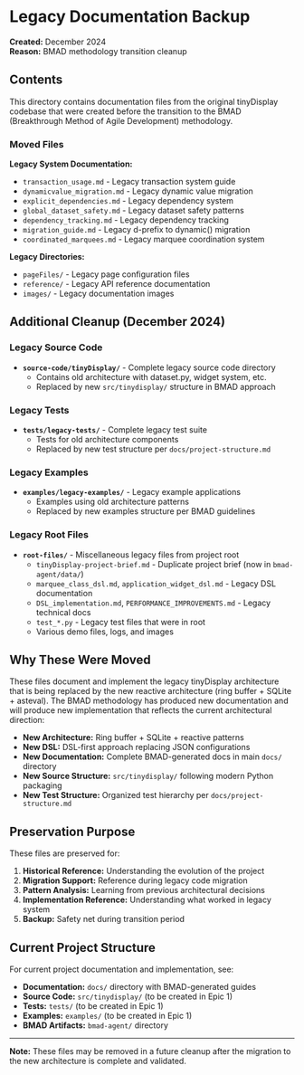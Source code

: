 # Legacy Documentation Backup

**Created:** December 2024  
**Reason:** BMAD methodology transition cleanup  

## Contents

This directory contains documentation files from the original tinyDisplay codebase that were created before the transition to the BMAD (Breakthrough Method of Agile Development) methodology.

### Moved Files

**Legacy System Documentation:**
- `transaction_usage.md` - Legacy transaction system guide
- `dynamicvalue_migration.md` - Legacy dynamic value migration
- `explicit_dependencies.md` - Legacy dependency system
- `global_dataset_safety.md` - Legacy dataset safety patterns
- `dependency_tracking.md` - Legacy dependency tracking
- `migration_guide.md` - Legacy d-prefix to dynamic() migration
- `coordinated_marquees.md` - Legacy marquee coordination system

**Legacy Directories:**
- `pageFiles/` - Legacy page configuration files
- `reference/` - Legacy API reference documentation  
- `images/` - Legacy documentation images

## Additional Cleanup (December 2024)

### Legacy Source Code
- **`source-code/tinyDisplay/`** - Complete legacy source code directory
  - Contains old architecture with dataset.py, widget system, etc.
  - Replaced by new `src/tinydisplay/` structure in BMAD approach

### Legacy Tests
- **`tests/legacy-tests/`** - Complete legacy test suite
  - Tests for old architecture components
  - Replaced by new test structure per `docs/project-structure.md`

### Legacy Examples  
- **`examples/legacy-examples/`** - Legacy example applications
  - Examples using old architecture patterns
  - Replaced by new examples structure per BMAD guidelines

### Legacy Root Files
- **`root-files/`** - Miscellaneous legacy files from project root
  - `tinyDisplay-project-brief.md` - Duplicate project brief (now in `bmad-agent/data/`)
  - `marquee_class_dsl.md`, `application_widget_dsl.md` - Legacy DSL documentation
  - `DSL_implementation.md`, `PERFORMANCE_IMPROVEMENTS.md` - Legacy technical docs
  - `test_*.py` - Legacy test files that were in root
  - Various demo files, logs, and images

## Why These Were Moved

These files document and implement the legacy tinyDisplay architecture that is being replaced by the new reactive architecture (ring buffer + SQLite + asteval). The BMAD methodology has produced new documentation and will produce new implementation that reflects the current architectural direction:

- **New Architecture:** Ring buffer + SQLite + reactive patterns
- **New DSL:** DSL-first approach replacing JSON configurations  
- **New Documentation:** Complete BMAD-generated docs in main `docs/` directory
- **New Source Structure:** `src/tinydisplay/` following modern Python packaging
- **New Test Structure:** Organized test hierarchy per `docs/project-structure.md`

## Preservation Purpose

These files are preserved for:
1. **Historical Reference:** Understanding the evolution of the project
2. **Migration Support:** Reference during legacy code migration  
3. **Pattern Analysis:** Learning from previous architectural decisions
4. **Implementation Reference:** Understanding what worked in legacy system
5. **Backup:** Safety net during transition period

## Current Project Structure

For current project documentation and implementation, see:
- **Documentation:** `docs/` directory with BMAD-generated guides
- **Source Code:** `src/tinydisplay/` (to be created in Epic 1)
- **Tests:** `tests/` (to be created in Epic 1)  
- **Examples:** `examples/` (to be created in Epic 1)
- **BMAD Artifacts:** `bmad-agent/` directory

---

**Note:** These files may be removed in a future cleanup after the migration to the new architecture is complete and validated. 